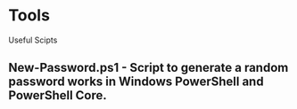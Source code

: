 # Tools
Useful Scipts

## New-Password.ps1 - Script to generate a random password works in Windows PowerShell and PowerShell Core.
